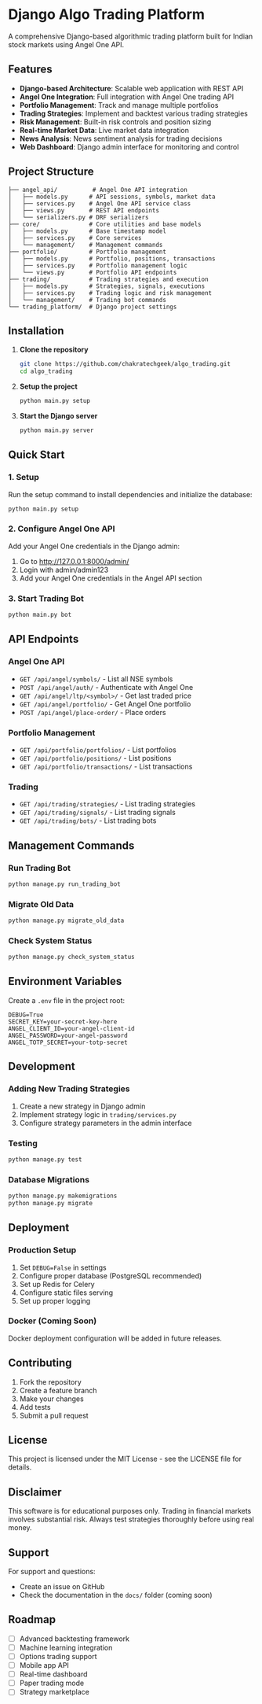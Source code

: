 # Django Algo Trading Platform

A comprehensive Django-based algorithmic trading platform built for Indian stock markets using Angel One API.

## Features

- **Django-based Architecture**: Scalable web application with REST API
- **Angel One Integration**: Full integration with Angel One trading API
- **Portfolio Management**: Track and manage multiple portfolios
- **Trading Strategies**: Implement and backtest various trading strategies
- **Risk Management**: Built-in risk controls and position sizing
- **Real-time Market Data**: Live market data integration
- **News Analysis**: News sentiment analysis for trading decisions
- **Web Dashboard**: Django admin interface for monitoring and control

## Project Structure

```
├── angel_api/          # Angel One API integration
│   ├── models.py      # API sessions, symbols, market data
│   ├── services.py    # Angel One API service class
│   ├── views.py       # REST API endpoints
│   └── serializers.py # DRF serializers
├── core/              # Core utilities and base models
│   ├── models.py      # Base timestamp model
│   ├── services.py    # Core services
│   └── management/    # Management commands
├── portfolio/         # Portfolio management
│   ├── models.py      # Portfolio, positions, transactions
│   ├── services.py    # Portfolio management logic
│   └── views.py       # Portfolio API endpoints
├── trading/           # Trading strategies and execution
│   ├── models.py      # Strategies, signals, executions
│   ├── services.py    # Trading logic and risk management
│   └── management/    # Trading bot commands
└── trading_platform/  # Django project settings
```

## Installation

1. **Clone the repository**
   ```bash
   git clone https://github.com/chakratechgeek/algo_trading.git
   cd algo_trading
   ```

2. **Setup the project**
   ```bash
   python main.py setup
   ```

3. **Start the Django server**
   ```bash
   python main.py server
   ```

## Quick Start

### 1. Setup
Run the setup command to install dependencies and initialize the database:
```bash
python main.py setup
```

### 2. Configure Angel One API
Add your Angel One credentials in the Django admin:
1. Go to http://127.0.0.1:8000/admin/
2. Login with admin/admin123
3. Add your Angel One credentials in the Angel API section

### 3. Start Trading Bot
```bash
python main.py bot
```

## API Endpoints

### Angel One API
- `GET /api/angel/symbols/` - List all NSE symbols
- `POST /api/angel/auth/` - Authenticate with Angel One
- `GET /api/angel/ltp/<symbol>/` - Get last traded price
- `GET /api/angel/portfolio/` - Get Angel One portfolio
- `POST /api/angel/place-order/` - Place orders

### Portfolio Management
- `GET /api/portfolio/portfolios/` - List portfolios
- `GET /api/portfolio/positions/` - List positions
- `GET /api/portfolio/transactions/` - List transactions

### Trading
- `GET /api/trading/strategies/` - List trading strategies
- `GET /api/trading/signals/` - List trading signals
- `GET /api/trading/bots/` - List trading bots

## Management Commands

### Run Trading Bot
```bash
python manage.py run_trading_bot
```

### Migrate Old Data
```bash
python manage.py migrate_old_data
```

### Check System Status
```bash
python manage.py check_system_status
```

## Environment Variables

Create a `.env` file in the project root:
```env
DEBUG=True
SECRET_KEY=your-secret-key-here
ANGEL_CLIENT_ID=your-angel-client-id
ANGEL_PASSWORD=your-angel-password
ANGEL_TOTP_SECRET=your-totp-secret
```

## Development

### Adding New Trading Strategies

1. Create a new strategy in Django admin
2. Implement strategy logic in `trading/services.py`
3. Configure strategy parameters in the admin interface

### Testing

```bash
python manage.py test
```

### Database Migrations

```bash
python manage.py makemigrations
python manage.py migrate
```

## Deployment

### Production Setup

1. Set `DEBUG=False` in settings
2. Configure proper database (PostgreSQL recommended)
3. Set up Redis for Celery
4. Configure static files serving
5. Set up proper logging

### Docker (Coming Soon)
Docker deployment configuration will be added in future releases.

## Contributing

1. Fork the repository
2. Create a feature branch
3. Make your changes
4. Add tests
5. Submit a pull request

## License

This project is licensed under the MIT License - see the LICENSE file for details.

## Disclaimer

This software is for educational purposes only. Trading in financial markets involves substantial risk. Always test strategies thoroughly before using real money.

## Support

For support and questions:
- Create an issue on GitHub
- Check the documentation in the `docs/` folder (coming soon)

## Roadmap

- [ ] Advanced backtesting framework
- [ ] Machine learning integration
- [ ] Options trading support
- [ ] Mobile app API
- [ ] Real-time dashboard
- [ ] Paper trading mode
- [ ] Strategy marketplace
